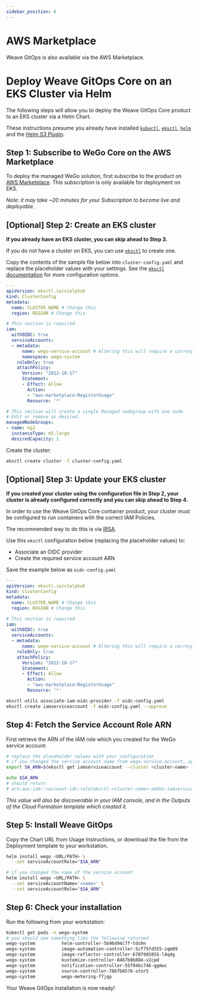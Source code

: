 ```yaml
---
sidebar_position: 6
---
```


# AWS Marketplace

Weave GitOps is also available via the AWS Marketplace. 

# Deploy Weave GitOps Core on an EKS Cluster via Helm

The following steps will allow you to deploy the Weave GitOps Core product to an EKS cluster via a Helm Chart.

These instructions presume you already have installed [`kubectl`](https://kubernetes.io/docs/tasks/tools/install-kubectl/),
[`eksctl`](https://github.com/weaveworks/eksctl), [`helm`](https://github.com/helm/helm) and
the [Helm S3 Plugin](https://github.com/hypnoglow/helm-s3).

## Step 1: Subscribe to WeGo Core on the AWS Marketplace

To deploy the managed WeGo solution, first subscribe to the product on [AWS Marketplace](https://aws.amazon.com/marketplace/pp/prodview-vkn2wejad2ix4).
This subscription is only available for deployment on EKS.

_Note: it may take ~20 minutes for your Subscription to become live and deployable._

## [Optional] Step 2: Create an EKS cluster

**If you already have an EKS cluster, you can skip ahead to Step 3.**

If you do not have a cluster on EKS, you can use [`eksctl`](https://github.com/weaveworks/eksctl) to create one.

Copy the contents of the sample file below into `cluster-config.yaml` and replace the placeholder values with your settings.
See the [`eksctl` documentation](https://eksctl.io/) for more configuration options.

```yaml
---
apiVersion: eksctl.io/v1alpha5
kind: ClusterConfig
metadata:
  name: CLUSTER_NAME # Change this
  region: REGION # Change this

# This section is required
iam:
  withOIDC: true
  serviceAccounts:
  - metadata:
      name: wego-service-account # Altering this will require a corresponding change in a later command
      namespace: wego-system
    roleOnly: true
    attachPolicy:
      Version: "2012-10-17"
      Statement:
      - Effect: Allow
        Action:
        - "aws-marketplace:RegisterUsage"
        Resource: '*'

# This section will create a single Managed nodegroup with one node.
# Edit or remove as desired.
managedNodeGroups:
- name: ng1
  instanceType: m5.large
  desiredCapacity: 1
```

Create the cluster:

```bash
eksctl create cluster -f cluster-config.yaml
```

## [Optional] Step 3: Update your EKS cluster

**If you created your cluster using the configuration file in Step 2, your cluster is
already configured correctly and you can skip ahead to Step 4.**

In order to use the Weave GitOps Core container product,
your cluster must be configured to run containers with the correct IAM Policies.

The recommended way to do this is via [IRSA](https://aws.amazon.com/blogs/opensource/introducing-fine-grained-iam-roles-service-accounts/).

Use this `eksctl` configuration below (replacing the placeholder values) to:
- Associate an OIDC provider
- Create the required service account ARN

Save the example below as `oidc-config.yaml`
```yaml
---
apiVersion: eksctl.io/v1alpha5
kind: ClusterConfig
metadata:
  name: CLUSTER_NAME # Change this
  region: REGION # Change this

# This section is required
iam:
  withOIDC: true
  serviceAccounts:
  - metadata:
      name: wego-service-account # Altering this will require a corresponding change in a later command
    roleOnly: true
    attachPolicy:
      Version: "2012-10-17"
      Statement:
      - Effect: Allow
        Action:
        - "aws-marketplace:RegisterUsage"
        Resource: '*'

```

```bash
eksctl utils associate-iam-oidc-provider -f oidc-config.yaml
eksctl create iamserviceaccount -f oidc-config.yaml --approve
```

## Step 4: Fetch the Service Account Role ARN
First retrieve the ARN of the IAM role which you created for the WeGo service account:

```bash
# replace the placeholder values with your configuration
# if you changed the service account name from wego-service-account, update that in the command
export SA_ARN=$(eksctl get iamserviceaccount --cluster <cluster-name> --region <region> | awk '/wego-service-account/ {print $3}')

echo $SA_ARN
# should return
# arn:aws:iam::<account-id>:role/eksctl-<cluster-name>-addon-iamserviceaccount-xxx-Role1-1N41MLVQEWUOF
```

_This value will also be discoverable in your IAM console, and in the Outputs of the Cloud Formation
template which created it._

## Step 5: Install Weave GitOps

Copy the Chart URL from Usage Instructions, or download the file from the Deployment template to your workstation.

```bash
helm install wego <URL/PATH> \
  --set serviceAccountRole="$SA_ARN"

# if you changed the name of the service account
helm install wego <URL/PATH> \
  --set serviceAccountName='<name>' \
  --set serviceAccountRole="$SA_ARN"
```

## Step 6: Check your installation

Run the following from your workstation:

```bash
kubectl get pods -n wego-system
# you should see something like the following returned
wego-system          helm-controller-5b96d94c7f-tds9n                    1/1     Running   0          53s
wego-system          image-automation-controller-5cf75fd555-zqm89        1/1     Running   0          53s
wego-system          image-reflector-controller-6787985855-l4q4g         1/1     Running   0          53s
wego-system          kustomize-controller-8467b8b884-x2cpd               1/1     Running   0          53s
wego-system          notification-controller-55f94bc746-ggmwc            1/1     Running   0          53s
wego-system          source-controller-78bfb8576-stnr5                   1/1     Running   0          53s
wego-system          wego-metering-f7jqp                                 1/1     Running   0          53s
```

Your Weave GitOps installation is now ready!

